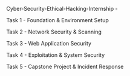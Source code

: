 Cyber-Security-Ethical-Hacking-Internship -

Task 1 - Foundation & Environment Setup

Task 2 - Network Security & Scanning

Task 3 - Web Application Security

Task 4 - Exploitation & System Security

Task 5 - Capstone Project & Incident Response
